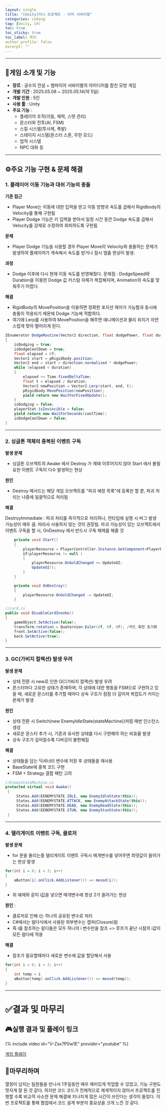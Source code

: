```yaml
---
layout: single
title: "[Unity]미니 프로젝트 - 아처 서바이벌"
categories: coding
tag: [Unity, C#]
toc: true
toc_sticky: true
toc_label: 목차
author_profile: false
excerpt: ""
---
```


---

## 🎯게임 소개 및 기능

- **장르** : 궁수의 전설 + 뱀파이어 서바이벌의 아이디어를 합친 모방 게임
- **개발 기간** : 2025.05.08 ~ 2025.05.14(약 5일)
- **개발 인원** : 5인
- **사용 툴** : Unity
- **주요 기능** :
  - 플레이어 조작(이동, 체력, 스탯 관리)
  - 몬스터와 전투(AI, FSM)
  - 스킬 시스템(투사체, 폭발)
  - 스테이지 시스템(몬스터 스폰, 무한 모드)
  - 업적 시스템
  - NPC 대화 등

---

## ⚙️주요 기능 구현 & 문제 해결

### 1. 플레이어 이동 기능과 대쉬 기능의 충돌

**기존 접근**

- Player Move는 이동에 대한 입력을 받고 이동 방향과 속도를 곱해서 Rigidbody의 Velocity를 통해 구현됨
- Player Dodge 기능은 키 입력을 받아서 일정 시간 동안 Dodge 속도를 곱해서 Velocity를 강제로 수정하여 회피하도록 구현됨

**문제**

- Player Dodge 기능을 사용할 경우 Player Move의 Velocity와 충돌하는 문제가 발생하여 플레이어가 계속해서 속도를 받거나 잠시 멈춤 현상이 발생.

**과정**

- Dodge 이후에 다시 현재 이동 속도를 반영해줬다.
  문제점 : DodgeSpeed와 Duration을 이용한 Dodge 값 커스텀 자체가 복잡해지며, Animation의 속도를 맞춰주기 어렵다.

**해결**

- RigidBody의 MovePosition을 이용하면 정확한 포지션 제어가 가능함과 동시에 충돌이 적용되기 때문에 Dodge 기능에 적합하다.
- 여기에 Lerp를 사용하여 MovePosition을 해주면 애니메이션과 물리 위치가 자연스럽게 맞아 떨어지게 된다.

```c#
IEnumerator DodgeRoutine(Vector2 direction, float dodgePower, float duration, float coolTime)
{
    isDodging = true;
    isDodgeCoolDown = true;
    float elapsed = 0f;
    Vector2 start = pRigidbody.position;
    Vector2 end = start + direction.normalized * dodgePower;
    while (elapsed < duration)
    {
        elapsed += Time.fixedDeltaTime;
        float t = elapsed / duration;
        Vector2 newPosition = Vector2.Lerp(start, end, t);
        pRigidbody.MovePosition(newPosition);
        yield return new WaitForFixedUpdate();
    }
    isDodging = false;
    playerStat.isInvincible = false;
    yield return new WaitForSeconds(coolTime);
    isDodgeCoolDown = false;
}
```

---

### 2. 싱글톤 객체의 중복된 이벤트 구독

**발생 문제**

- 싱글톤 오브젝트의 Awake 에서 Destroy 가 제때 이루어지지 않아 Start 에서 불필요한 이벤트 구독이 다수 발생하는 현상

**원인**

- Destroy 메서드는 해당 게임 오브젝트를 "파괴 예정 목록"에 등록만 할 뿐, 파괴 처리는 나중에 일괄적으로 처리됨

**해결**

DestroyImmediate : 파괴 처리를 즉각적으로 처리하나, 런타임에 실행 시 버그 발생 가능성이 매우 큼. 따라사 사용하지 않는 것이 권장됨.
파괴 가능성이 있는 오브젝트에서 이벤트 구독을 할 시, OnDestroy 에서 반드시 구독 해제를 해줄 것

```c#
    private void Start()
    {
        playerResource = PlayerController.Instance.GetComponent<PlayerResource>();
        if(playerResource != null )
        {
            playerResource.OnGoldChanged += UpdateUI;
            UpdateUI();
        }
    }

    private void OnDestroy()
    {
        playerResource.OnGoldChanged -= UpdateUI;
    }
```

```c#
//card.cs
public void DisableCardInvoke()
{
    gameObject.SetActive(false);
    transform.rotation = Quaternion.Euler(0f, 0f, 0f); /카드 회전 초기화
    front.SetActive(false);
    back.SetActive(true);
}
```

---

### 3. GC(가비지 컬랙션) 발생 우려

**발생 문제**

- 상태 전환 시 new로 인한 GC(가비지 컬랙션) 발생 우려
- 몬스터마다 고유한 상태가 존재하며, 각 상태에 대한 행동을 FSM으로 구현하고 있을 때, 새로운 몬스터를 추가할 때마다 상속 구조가 점점 더 깊어져 복잡도가 커지는 문제가 발생

**원인**

- 상태 전환 시 Switch(new EnemyIdleState(stateMachine))처럼 매번 인스턴스 생성
- 새로운 몬스터 추가 시, 기존과 유사한 상태를 다시 구현해야 하는 비효율 발생
- 상속 구조가 깊어질수록 디버깅이 불편해짐

**해결**

- 상태들을 담는 딕셔너리 변수에 저장 후 상태들을 재사용
- BaseState에 중복 코드 구현
- FSM + Strategy 결합 패턴 고려

```c#
//EnemyStateMachine.cs
protected virtual void Awake()
 {
     States.Add(EENEMYSTATE.IDLE, new EnemyIdleState(this));
     States.Add(EENEMYSTATE.ATTACK, new EnemyAttackState(this));
     States.Add(EENEMYSTATE.DEAD, new EnemyDeadState(this));
     States.Add(EENEMYSTATE.STUN, new EnemyStunState(this));
 }
```

---

### 4. 델리게이트 이벤트 구독, 클로저

**발생 문제**

- for 문을 돌리는중 델리게이트 이벤트 구독시 매개변수를 넣어주면 최댓값이 들어가는 현상 발생

```c#
for(int i = 0; i < 3; i++)
{
	aButton[i].onClick.AddListener(() => mesod(i));
}
```

- 위 예제와 같이 i값을 넣으면 매개변수에 항상 2가 들어가는 현상

**원인** :

- 클로저로 인해 i는 하나의 공유된 변수로 처리
- C#에서는 람다식에서 사용된 외부변수는 캡쳐(Closure)됨
- 즉 i를 참조하는 람다들은 모두 하나의 i 변수만을 참조
  => 루프가 끝난 시점의 i값이 모든 람다에 적용

**해결**

- 참조가 필요할때마다 새로운 변수에 값을 할당해서 사용

```c#
for(int i = 0; i < 3; i++)
{
	int temp = i
	aButton[temp].onClick.AddListener(() => mesod(temp));
}
```

---

# ✅결과 및 마무리

## 🎮실행 결과 및 플레이 링크

{% include video id="V-Zsx7P0w1E" provider="youtube" %}

[게임 플레이](https://play.unity.com/en/games/14b48fe5-e079-45dd-a173-86e60d9d3d27/archer-survival)

## 🏁마무리하며

열정이 넘치는 팀원들을 만나서 1주일동안 매우 재미있게 작업할 수 있었고, 기능 구현도 멋지게 잘 된 것 같다. 하지만 코드 코드가 전체적으로 체계적이지 않아서 프로젝트를 진행할 수록 비교적 사소한 문제 해결에 지나치게 많은 시간이 쓰인다는 생각이 들었다. 이번 프로젝트를 통해 협업에서 코드 설계 부분의 중요성을 크게 느낀 것 같다.
